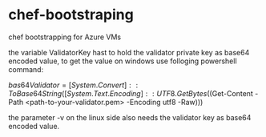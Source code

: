 # chef-bootstraping
chef bootstrapping for Azure VMs

the variable ValidatorKey hast to hold the validator private key as base64 encoded value, to get the value on windows use folloging powershell command:

   
$bas64Validator = [System.Convert]::ToBase64String([System.Text.Encoding]::UTF8.GetBytes($(Get-Content -Path <path-to-your-validator.pem> -Encoding utf8 -Raw)))

the parameter -v on the linux side also needs the validator key as base64 encoded value.